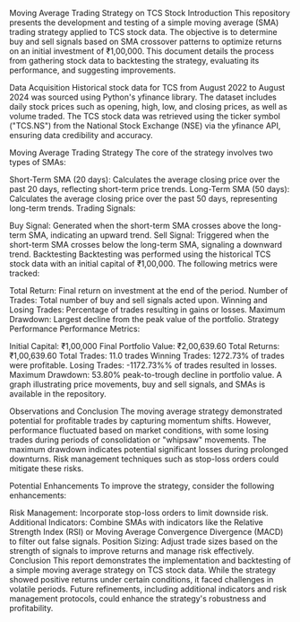 
Moving Average Trading Strategy on TCS Stock
Introduction
This repository presents the development and testing of a simple moving average (SMA) trading strategy applied to TCS stock data. The objective is to determine buy and sell signals based on SMA crossover patterns to optimize returns on an initial investment of ₹1,00,000. This document details the process from gathering stock data to backtesting the strategy, evaluating its performance, and suggesting improvements.

Data Acquisition
Historical stock data for TCS from August 2022 to August 2024 was sourced using Python's yfinance library. The dataset includes daily stock prices such as opening, high, low, and closing prices, as well as volume traded. The TCS stock data was retrieved using the ticker symbol ("TCS.NS") from the National Stock Exchange (NSE) via the yfinance API, ensuring data credibility and accuracy.

Moving Average Trading Strategy
The core of the strategy involves two types of SMAs:

Short-Term SMA (20 days): Calculates the average closing price over the past 20 days, reflecting short-term price trends.
Long-Term SMA (50 days): Calculates the average closing price over the past 50 days, representing long-term trends.
Trading Signals:

Buy Signal: Generated when the short-term SMA crosses above the long-term SMA, indicating an upward trend.
Sell Signal: Triggered when the short-term SMA crosses below the long-term SMA, signaling a downward trend.
Backtesting
Backtesting was performed using the historical TCS stock data with an initial capital of ₹1,00,000. The following metrics were tracked:

Total Return: Final return on investment at the end of the period.
Number of Trades: Total number of buy and sell signals acted upon.
Winning and Losing Trades: Percentage of trades resulting in gains or losses.
Maximum Drawdown: Largest decline from the peak value of the portfolio.
Strategy Performance
Performance Metrics:

Initial Capital: ₹1,00,000
Final Portfolio Value: ₹2,00,639.60
Total Returns: ₹1,00,639.60
Total Trades: 11.0 trades
Winning Trades: 1272.73% of trades were profitable.
Losing Trades: -1172.73%% of trades resulted in losses.
Maximum Drawdown: 53.80% peak-to-trough decline in portfolio value.
A graph illustrating price movements, buy and sell signals, and SMAs is available in the repository.

Observations and Conclusion
The moving average strategy demonstrated potential for profitable trades by capturing momentum shifts. However, performance fluctuated based on market conditions, with some losing trades during periods of consolidation or "whipsaw" movements. The maximum drawdown indicates potential significant losses during prolonged downturns. Risk management techniques such as stop-loss orders could mitigate these risks.

Potential Enhancements
To improve the strategy, consider the following enhancements:

Risk Management: Incorporate stop-loss orders to limit downside risk.
Additional Indicators: Combine SMAs with indicators like the Relative Strength Index (RSI) or Moving Average Convergence Divergence (MACD) to filter out false signals.
Position Sizing: Adjust trade sizes based on the strength of signals to improve returns and manage risk effectively.
Conclusion
This report demonstrates the implementation and backtesting of a simple moving average strategy on TCS stock data. While the strategy showed positive returns under certain conditions, it faced challenges in volatile periods. Future refinements, including additional indicators and risk management protocols, could enhance the strategy's robustness and profitability.

